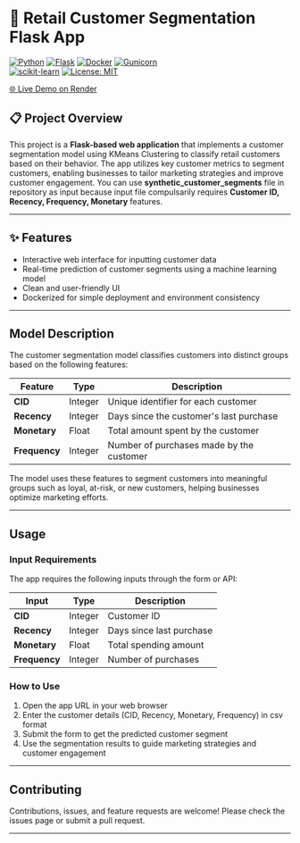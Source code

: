 # 🛒 Retail Customer Segmentation Flask App
[![Python](https://img.shields.io/badge/Python-3.x-blue?logo=python&logoColor=white)](https://www.python.org/) [![Flask](https://img.shields.io/badge/Flask-1.1.2-orange?logo=flask&logoColor=white)](https://flask.palletsprojects.com/)  [![Docker](https://img.shields.io/badge/Docker-20-blue?logo=docker&logoColor=white)](https://www.docker.com/)  [![Gunicorn](https://img.shields.io/badge/Gunicorn-server-green)](https://gunicorn.org/)  
[![scikit-learn](https://img.shields.io/badge/scikit--learn-0.24-blue?logo=scikitlearn&logoColor=white)](https://scikit-learn.org/) [![License: MIT](https://img.shields.io/badge/License-MIT-yellow.svg)](https://opensource.org/licenses/MIT)


[🌐 Live Demo on Render](https://customer-segmentation-app-4ifa.onrender.com)

## 📋 Project Overview

This project is a **Flask-based web application** that implements a customer segmentation model using KMeans Clustering to classify retail customers based on their behavior. The app utilizes key customer metrics to segment customers, enabling businesses to tailor marketing strategies and improve customer engagement. You can use **synthetic_customer_segments** file in repository as input because input file compulsarily requires **Customer ID, Recency, Frequency, Monetary** features. 

---

## ✨ Features

-  Interactive web interface for inputting customer data  
-  Real-time prediction of customer segments using a machine learning model  
-  Clean and user-friendly UI  
-  Dockerized for simple deployment and environment consistency  

---

## Model Description

The customer segmentation model classifies customers into distinct groups based on the following features:

| Feature    | Type    | Description                            |
|------------|---------|------------------------------------|
| **CID**       | Integer | Unique identifier for each customer   |
| **Recency**   | Integer | Days since the customer's last purchase |
| **Monetary**  | Float   | Total amount spent by the customer    |
| **Frequency** | Integer | Number of purchases made by the customer |

The model uses these features to segment customers into meaningful groups such as loyal, at-risk, or new customers, helping businesses optimize marketing efforts.

---

##  Usage

### Input Requirements

The app requires the following inputs through the form or API:

| Input     | Type    | Description                              |
|-----------|---------|----------------------------------------|
| **CID**       | Integer | Customer ID                            |
| **Recency**   | Integer | Days since last purchase               |
| **Monetary**  | Float   | Total spending amount                  |
| **Frequency** | Integer | Number of purchases                    |

### How to Use

1. Open the app URL in your web browser  
2. Enter the customer details (CID, Recency, Monetary, Frequency) in csv format
3. Submit the form to get the predicted customer segment  
4. Use the segmentation results to guide marketing strategies and customer engagement  

---
 
##  Contributing

Contributions, issues, and feature requests are welcome! Please check the issues page or submit a pull request.

---



